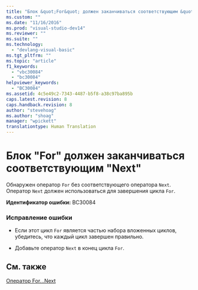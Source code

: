 ```yaml
---
title: "Блок &quot;For&quot; должен заканчиваться соответствующим &quot;Next&quot; | Microsoft Docs"
ms.custom: ""
ms.date: "11/16/2016"
ms.prod: "visual-studio-dev14"
ms.reviewer: ""
ms.suite: ""
ms.technology: 
  - "devlang-visual-basic"
ms.tgt_pltfrm: ""
ms.topic: "article"
f1_keywords: 
  - "vbc30084"
  - "bc30084"
helpviewer_keywords: 
  - "BC30084"
ms.assetid: 4c5e49c2-7343-4487-b5f8-a38c97ba895b
caps.latest.revision: 8
caps.handback.revision: 8
author: "stevehoag"
ms.author: "shoag"
manager: "wpickett"
translationtype: Human Translation
---
```

# Блок &quot;For&quot; должен заканчиваться соответствующим &quot;Next&quot;
Обнаружен оператор `For` без соответствующего оператора `Next`. Оператор `Next` должен использоваться для завершения цикла `For`.  
  
 **Идентификатор ошибки:** BC30084  
  
### Исправление ошибки  
  
-   Если этот цикл `For` является частью набора вложенных циклов, убедитесь, что каждый цикл завершен правильно.  
  
-   Добавьте оператор `Next` в конец цикла `For`.  
  
## См. также  
 [Оператор For...Next](../../visual-basic/language-reference/statements/for-next-statement.md)